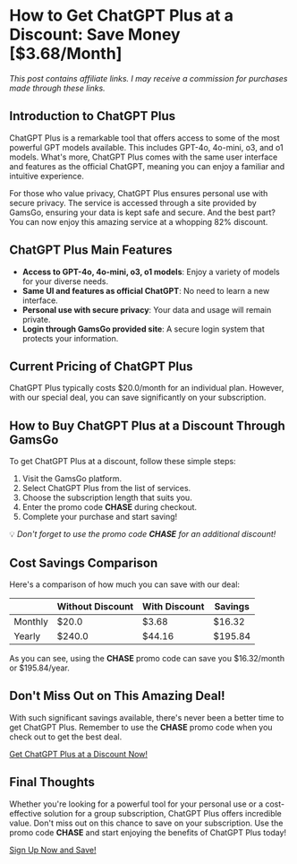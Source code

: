 # How to Get ChatGPT Plus at a Discount: Save Money [$3.68/Month]

*This post contains affiliate links. I may receive a commission for purchases made through these links.*

## Introduction to ChatGPT Plus 

ChatGPT Plus is a remarkable tool that offers access to some of the most powerful GPT models available. This includes GPT-4o, 4o-mini, o3, and o1 models. What's more, ChatGPT Plus comes with the same user interface and features as the official ChatGPT, meaning you can enjoy a familiar and intuitive experience. 

For those who value privacy, ChatGPT Plus ensures personal use with secure privacy. The service is accessed through a site provided by GamsGo, ensuring your data is kept safe and secure. And the best part? You can now enjoy this amazing service at a whopping 82% discount. 

## ChatGPT Plus Main Features
- **Access to GPT-4o, 4o-mini, o3, o1 models**: Enjoy a variety of models for your diverse needs.
- **Same UI and features as official ChatGPT**: No need to learn a new interface.
- **Personal use with secure privacy**: Your data and usage will remain private.
- **Login through GamsGo provided site**: A secure login system that protects your information. 

## Current Pricing of ChatGPT Plus 

ChatGPT Plus typically costs $20.0/month for an individual plan. However, with our special deal, you can save significantly on your subscription.

## How to Buy ChatGPT Plus at a Discount Through GamsGo

To get ChatGPT Plus at a discount, follow these simple steps:
1. Visit the GamsGo platform.
2. Select ChatGPT Plus from the list of services.
3. Choose the subscription length that suits you.
4. Enter the promo code **CHASE** during checkout.
5. Complete your purchase and start saving!

💡 *Don't forget to use the promo code **CHASE** for an additional discount!*

## Cost Savings Comparison

Here's a comparison of how much you can save with our deal:

|         | Without Discount | With Discount | Savings |
|---------|------------------|---------------|---------|
| Monthly | $20.0            | $3.68         | $16.32  |
| Yearly  | $240.0           | $44.16        | $195.84 |

As you can see, using the **CHASE** promo code can save you $16.32/month or $195.84/year.

## Don't Miss Out on This Amazing Deal!

With such significant savings available, there's never been a better time to get ChatGPT Plus. Remember to use the **CHASE** promo code when you check out to get the best deal.

[Get ChatGPT Plus at a Discount Now!](https://www.gamsgo.com/partner/ykeX7B)

## Final Thoughts

Whether you're looking for a powerful tool for your personal use or a cost-effective solution for a group subscription, ChatGPT Plus offers incredible value. Don't miss out on this chance to save on your subscription. Use the promo code **CHASE** and start enjoying the benefits of ChatGPT Plus today!

[Sign Up Now and Save!](https://www.gamsgo.com/partner/ykeX7B)
